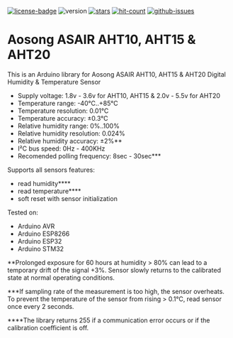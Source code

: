 [![license-badge][]][license] ![version] [![stars][]][stargazers] [![hit-count][]][count] [![github-issues][]][issues]

# Aosong ASAIR AHT10, AHT15 & AHT20

This is an Arduino library for Aosong ASAIR AHT10, AHT15 & AHT20 Digital Humidity & Temperature Sensor

- Supply voltage:               1.8v - 3.6v for AHT10, AHT15 & 2.0v - 5.5v for AHT20
- Temperature range:            -40°C..+85°C
- Temperature resolution:       0.01°C
- Temperature accuracy:         ±0.3°C
- Relative humidity range:      0%..100%
- Relative humidity resolution: 0.024%
- Relative humidity accuracy:   ±2%**
- I²C bus speed:                0Hz - 400KHz
- Recomended polling frequency: 8sec - 30sec***


Supports all sensors features:

- read humidity****
- read temperature****
- soft reset with sensor initialization

Tested on:
- Arduino AVR
- Arduino ESP8266
- Arduino ESP32
- Arduino STM32

**Prolonged exposure for 60 hours at humidity > 80% can lead to a temporary drift of the signal +3%. Sensor slowly returns to the calibrated state at normal operating conditions.

***If sampling rate of the measurement is too high, the sensor overheats. To prevent the temperature of the sensor from rising > 0.1°C, read sensor once every 2 seconds.

****The library returns 255 if a communication error occurs or if the calibration coefficient is off.

[license-badge]: https://img.shields.io/badge/License-GPLv3-blue.svg
[license]:       https://choosealicense.com/licenses/gpl-3.0/
[version]:       https://img.shields.io/badge/Version-1.1.0-green.svg
[stars]:         https://img.shields.io/github/stars/enjoyneering/AHT10.svg
[hit-count]:     http://hits.dwyl.io/enjoyneering/AHT10/badges.svg
[count]:         http://hits.dwyl.io/enjoyneering/AHT10/badges
[stargazers]:    https://github.com/enjoyneering/AHT10/stargazers
[github-issues]: https://img.shields.io/github/issues/enjoyneering/AHT10.svg
[issues]:        https://github.com/enjoyneering/AHT10/issues/
